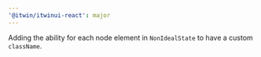 ```yaml
---
'@itwin/itwinui-react': major
---
```


Adding the ability for each node element in `NonIdealState` to have a custom `className`.
